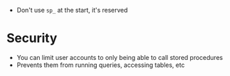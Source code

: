 
- Don't use `sp_` at the start, it's reserved

# Security

- You can limit user accounts to only being able to call stored procedures
- Prevents them from running queries, accessing tables, etc